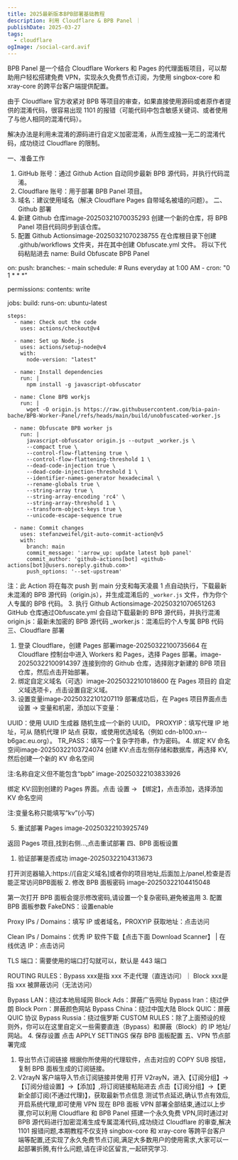 ```yaml
---
title: 2025最新版本BPB部署基础教程
description: 利用 Cloudflare & BPB Panel ｜
publishDate: 2025-03-27
tags:
  - cloudflare
ogImage: /social-card.avif
---
```

BPB Panel 是一个结合 Cloudflare Workers 和 Pages 的代理面板项目，可以帮助用户轻松搭建免费 VPN，实现永久免费节点订阅，为使用 singbox-core 和 xray-core 的跨平台客户端提供配置。

由于 Cloudflare 官方收紧对 BPB 等项目的审查，如果直接使用源码或者原作者提供的混淆代码，很容易出现 1101 的报错（可能代码中包含敏感关键词、或者使用了与他人相同的混淆代码）。

解决办法是利用未混淆的源码进行自定义加密混淆，从而生成独一无二的混淆代码，成功绕过 Cloudflare 的限制。

一、准备工作
1. GitHub 账号：通过 Github Action 自动同步最新 BPB 源代码，并执行代码混淆。
2. Cloudflare 账号：用于部署 BPB Panel 项目。
3. 域名：建议使用域名（解决 Cloudflare Pages 自带域名被墙的问题）。
二、Github 部署
1. 新建 Github 仓库image-20250321070035293
创建一个新的仓库，将 BPB Panel 项目代码同步到该仓库。
2. 配置 Github Actionsimage-20250321070238755
在仓库根目录下创建 .github/workflows 文件夹，并在其中创建 Obfuscate.yml 文件。
将以下代码粘贴进去
name: Build Obfuscate BPB Panel

on:
  push:
    branches:
      - main
  schedule:
        # Runs everyday at 1:00 AM
        - cron: "0 1 * * *"

permissions:
  contents: write

jobs:
  build:
    runs-on: ubuntu-latest

    steps:
      - name: Check out the code
        uses: actions/checkout@v4

      - name: Set up Node.js
        uses: actions/setup-node@v4
        with:
          node-version: "latest"

      - name: Install dependencies
        run: |
          npm install -g javascript-obfuscator

      - name: Clone BPB workjs
        run: |
          wget -O origin.js https://raw.githubusercontent.com/bia-pain-bache/BPB-Worker-Panel/refs/heads/main/build/unobfuscated-worker.js

      - name: Obfuscate BPB worker js
        run: |
          javascript-obfuscator origin.js --output _worker.js \
          --compact true \
          --control-flow-flattening true \
          --control-flow-flattening-threshold 1 \
          --dead-code-injection true \
          --dead-code-injection-threshold 1 \
          --identifier-names-generator hexadecimal \
          --rename-globals true \
          --string-array true \
          --string-array-encoding 'rc4' \
          --string-array-threshold 1 \
          --transform-object-keys true \
          --unicode-escape-sequence true

      - name: Commit changes
        uses: stefanzweifel/git-auto-commit-action@v5
        with:
          branch: main
          commit_message: ':arrow_up: update latest bpb panel'
          commit_author: 'github-actions[bot] <github-actions[bot]@users.noreply.github.com>'
          push_options: '--set-upstream'
注：此 Action 将在每次 push 到 main 分支和每天凌晨 1 点自动执行，下载最新未混淆的 BPB 源代码（origin.js），并生成混淆后的 `_worker.js` 文件，作为你个人专属的 BPB 代码。
3. 执行 Github Actionsimage-20250321070651263
GitHub 仓库通过Obfuscate.yml 会自动下载最新的 BPB 源代码，并执行混淆
origin.js：最新未加密的 BPB 源代码
_worker.js：混淆后的个人专属 BPB 代码
三、Cloudflare 部署
1. 登录 Cloudflare，创建 Pages 部署image-20250322100735664
在 Cloudflare 控制台中进入 Workers 和 Pages，选择 Pages 部署。image-20250322100914397
连接到你的 Github 仓库，选择刚才新建的 BPB 项目仓库，然后点击开始部署。
2. 绑定自定义域名（可选）image-20250322101018600
在 Pages 项目的 自定义域选项卡，点击设置自定义域。
3. 设置变量image-20250322101207119
部署成功后，在 Pages 项目界面点击 设置 -> 变量和机密，添加以下变量：

UUID：使用 UUID 生成器 随机生成一个新的 UUID。
PROXYIP：填写代理 IP 地址，可从 随机代理 IP 站点 获取，或使用优选域名（例如 cdn-b100.xn--b6gac.eu.org）。
TR_PASS：填写一个复杂字符串，作为密码。
4. 绑定 KV 命名空间image-20250322103724074
创建 KV:点击左侧存储和数据库，再选择 KV,然后创建一个新的 KV 命名空间

  注:名称自定义但不能包含“bpb”
image-20250322103833926

绑定 KV:回到创建的 Pages 界面。点击 设置 -> 【绑定】，点击添加，选择添加 KV 命名空间

注:变量名称只能填写“kv”(小写)

5. 重试部署 Pages
image-20250322103925749

返回 Pages 项目,找到右侧...,点击重试部署
四、BPB 面板设置
1. 验证部署是否成功
image-20250322104313673

打开浏览器输入:https://[自定义域名]或者你的项目地址,后面加上/panel,检查是否能正常访问BPB面板
2. 修改 BPB 面板密码
image-20250322104415048

第一次打开 BPB 面板会提示修改密码,请设置一个复杂密码,避免被盗用
3. 配置 BPB 面板参数
FakeDNS：设置enable

Proxy IPs / Domains：填写 IP 或者域名，PROXYIP 获取地址：点击访问

Clean IPs / Domains：优秀 IP 软件下载【点击下面 Download Scanner】 | 在线优选 IP：点击访问

TLS 端口：需要使用的端口打勾就可以，默认是 443 端口

ROUTING RULES：Bypass xxx是指 xxx 不走代理（直连访问）｜ Block xxx是指 xxx 被屏蔽访问（无法访问）

Bypass LAN：绕过本地局域网
Block Ads：屏蔽广告网址
Bypass Iran：绕过伊朗
Block Porn：屏蔽颜色网站
Bypass China：绕过中国大陆
Block QUIC：屏蔽 QUIC 协议
Bypass Russia：绕过俄罗斯
CUSTOM RULES：除了上面预设的规则外，你可以在这里自定义一些需要直连（Bypass）和屏蔽（Block）的 IP 地址/网站。
4. 保存设置
点击 APPLY SETTINGS 保存 BPB 面板配置
五、VPN 节点部署完成
1. 导出节点订阅链接
根据你所使用的代理软件，点击对应的 COPY SUB 按钮，复制 BPB 面板生成的订阅链接。
2. V2rayN 客户端导入节点订阅链接并使用
打开 V2rayN，进入【订阅分组】->【订阅分组设置】->【添加】,将订阅链接粘贴进去
点击【订阅分组】->【更新全部订阅(不通过代理)】，获取最新节点信息
测试节点延迟,确认节点有效后,开启系统代理,即可使用 VPN
现在 BPB 面板 VPN 部署全部结束,通过以上步骤,你可以利用 Cloudflare 和 BPB Panel 搭建一个永久免费 VPN,同时通过对 BPB 源代码进行加密混淆生成专属混淆代码,成功绕过 Cloudflare 的审查,解决 1101 报错问题,本期教程不仅支持 singbox-core 和 xray-core 等跨平台客户端等配置,还实现了永久免费节点订阅,满足大多数用户的使用需求,大家可以一起部署折腾,有什么问题,请在评论区留言,一起研究学习.
